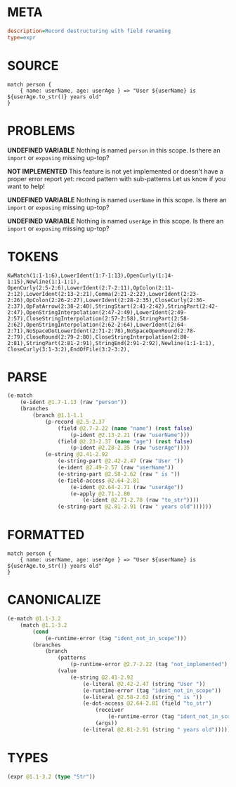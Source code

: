 # META
~~~ini
description=Record destructuring with field renaming
type=expr
~~~
# SOURCE
~~~roc
match person {
    { name: userName, age: userAge } => "User ${userName} is ${userAge.to_str()} years old"
}
~~~
# PROBLEMS
**UNDEFINED VARIABLE**
Nothing is named `person` in this scope.
Is there an `import` or `exposing` missing up-top?

**NOT IMPLEMENTED**
This feature is not yet implemented or doesn't have a proper error report yet: record pattern with sub-patterns
Let us know if you want to help!

**UNDEFINED VARIABLE**
Nothing is named `userName` in this scope.
Is there an `import` or `exposing` missing up-top?

**UNDEFINED VARIABLE**
Nothing is named `userAge` in this scope.
Is there an `import` or `exposing` missing up-top?

# TOKENS
~~~zig
KwMatch(1:1-1:6),LowerIdent(1:7-1:13),OpenCurly(1:14-1:15),Newline(1:1-1:1),
OpenCurly(2:5-2:6),LowerIdent(2:7-2:11),OpColon(2:11-2:12),LowerIdent(2:13-2:21),Comma(2:21-2:22),LowerIdent(2:23-2:26),OpColon(2:26-2:27),LowerIdent(2:28-2:35),CloseCurly(2:36-2:37),OpFatArrow(2:38-2:40),StringStart(2:41-2:42),StringPart(2:42-2:47),OpenStringInterpolation(2:47-2:49),LowerIdent(2:49-2:57),CloseStringInterpolation(2:57-2:58),StringPart(2:58-2:62),OpenStringInterpolation(2:62-2:64),LowerIdent(2:64-2:71),NoSpaceDotLowerIdent(2:71-2:78),NoSpaceOpenRound(2:78-2:79),CloseRound(2:79-2:80),CloseStringInterpolation(2:80-2:81),StringPart(2:81-2:91),StringEnd(2:91-2:92),Newline(1:1-1:1),
CloseCurly(3:1-3:2),EndOfFile(3:2-3:2),
~~~
# PARSE
~~~clojure
(e-match
	(e-ident @1.7-1.13 (raw "person"))
	(branches
		(branch @1.1-1.1
			(p-record @2.5-2.37
				(field @2.7-2.22 (name "name") (rest false)
					(p-ident @2.13-2.21 (raw "userName")))
				(field @2.23-2.37 (name "age") (rest false)
					(p-ident @2.28-2.35 (raw "userAge"))))
			(e-string @2.41-2.92
				(e-string-part @2.42-2.47 (raw "User "))
				(e-ident @2.49-2.57 (raw "userName"))
				(e-string-part @2.58-2.62 (raw " is "))
				(e-field-access @2.64-2.81
					(e-ident @2.64-2.71 (raw "userAge"))
					(e-apply @2.71-2.80
						(e-ident @2.71-2.78 (raw "to_str"))))
				(e-string-part @2.81-2.91 (raw " years old"))))))
~~~
# FORMATTED
~~~roc
match person {
	{ name: userName, age: userAge } => "User ${userName} is ${userAge.to_str()} years old"
}
~~~
# CANONICALIZE
~~~clojure
(e-match @1.1-3.2
	(match @1.1-3.2
		(cond
			(e-runtime-error (tag "ident_not_in_scope")))
		(branches
			(branch
				(patterns
					(p-runtime-error @2.7-2.22 (tag "not_implemented") (degenerate false)))
				(value
					(e-string @2.41-2.92
						(e-literal @2.42-2.47 (string "User "))
						(e-runtime-error (tag "ident_not_in_scope"))
						(e-literal @2.58-2.62 (string " is "))
						(e-dot-access @2.64-2.81 (field "to_str")
							(receiver
								(e-runtime-error (tag "ident_not_in_scope")))
							(args))
						(e-literal @2.81-2.91 (string " years old"))))))))
~~~
# TYPES
~~~clojure
(expr @1.1-3.2 (type "Str"))
~~~
